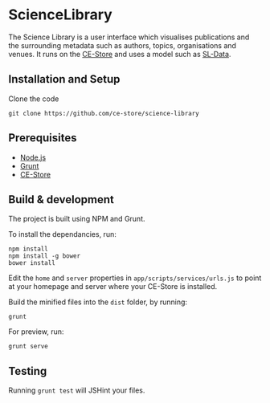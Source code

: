 # ScienceLibrary

The Science Library is a user interface which visualises publications and the surrounding metadata such as authors, topics, organisations and venues. It runs on the [CE-Store](https://github.com/ce-store/ce-store/) and uses a model such as [SL-Data](https://github.com/ce-store/sl-data).

## Installation and Setup

Clone the code

```
git clone https://github.com/ce-store/science-library
```

## Prerequisites

* [Node.js](https://nodejs.org/en/)
* [Grunt](http://gruntjs.com/)
* [CE-Store](https://github.com/ce-store/ce-store/)

## Build & development

The project is built using NPM and Grunt. 

To install the dependancies, run:

```
npm install
npm install -g bower
bower install
```

Edit the `home` and `server` properties in `app/scripts/services/urls.js` to point at your homepage and server where your CE-Store is installed.

Build the minified files into the `dist` folder, by running:

```
grunt
```

For preview, run:

```
grunt serve
```

## Testing

Running `grunt test` will JSHint your files.
